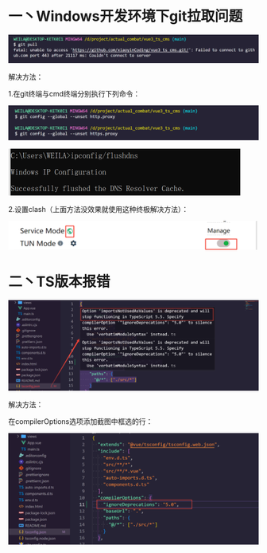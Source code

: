 # 一丶Windows开发环境下git拉取问题

![image-20230610034034000](Untitled.assets/image-20230610034034000.png)

解决方法：

1.在git终端与cmd终端分别执行下列命令：

![image-20230610035150646](Untitled.assets/image-20230610035150646.png)

<img src="Untitled.assets/image-20230610035229520.png" alt="image-20230610035229520" style="zoom: 50%;" />

2.设置clash（上面方法没效果就使用这种终极解决方法）：

![image-20230610043012659](Untitled.assets/image-20230610043012659.png)



# 二丶TS版本报错

![image-20230610040611406](Untitled.assets/image-20230610040611406.png)

解决方法：

在compilerOptions选项添加截图中框选的行：

![image-20230610040906981](Untitled.assets/image-20230610040906981.png)